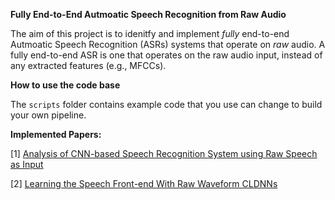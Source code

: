 
**Fully End-to-End Autmoatic Speech Recognition from Raw Audio**

The aim of this project is to idenitfy and implement *fully* end-to-end Autmoatic Speech Recognition (ASRs) systems that operate on *raw* audio. A fully end-to-end ASR is one that operates on the raw audio input, instead of any extracted features (e.g., MFCCs). 


**How to use the code base**

The `scripts` folder contains example code that you use can change to build your own pipeline.


**Implemented Papers:**

[1] [Analysis of CNN-based Speech Recognition System using Raw Speech as Input](https://ronan.collobert.com/pub/matos/2015_cnnspeech_interspeech.pdf) 

[2] [Learning the Speech Front-end With Raw Waveform CLDNNs](https://static.googleusercontent.com/media/research.google.com/en//pubs/archive/43960.pdf)
